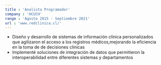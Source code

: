 ```yaml
---
title : 'Analista Programador'
company : 'HCUCH'
range : 'Agosto 2015 - Septiembre 2021'
url : 'www.redclinica.cl/'
---
```



- Diseño y desarrollo de sistemas de información clínica personalizados que agilizaron el acceso a los registros médicos,mejorando la eficiencia en la toma de de decisiones clínicas
- Implementé soluciones de integración de datos que permitieron la interoperabilidad entre diferentes sistemas y departamentos
